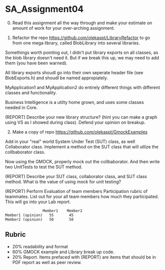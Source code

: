 # SA_Assignment04


0) Read this assignment all the way through and make your estimate on amount of work for your over-arching assignment.

1) Refactor the repo https://github.com/olekaspt/LibraryRefactor to go from one mega library, called BlobLibrary into several libraries.

Somethings worth pointing out, I didn't put library exports on all classes, as the blob library doesn't need it.  But if we break this up, we may need to add them (you have been warned).

All library exports shoudl go into their own seperate header file (see BlobExports.h) and shoudl be named appropiately.

MyApplication1 and MyApplication2 do entirely different things with different classes and functionality.

Business Intelligence is a utilty home grown, and uses some classes needed in Core.


(REPORT) Describe your new library structure?  (hint you can make a graph using VS as I showed during class).  Defend your opinion on breakup.


2) Make a copy of repo https://github.com/olekaspt/GmockExamples

Add in your "real" world System Under Test (SUT) class, as well Collaborator class.  Implement a method on the SUT class that will utlize the collbaborator class.

Now using the GMOCK, properly mock out the collbaborator.  And then write two UnitTests to test the SUT method.

(REPORT) Describe your SUT class, collaborator class, and SUT class method.   What is the value of using mock for unit testing?



(REPORT) Perform  Evaluation of team members
Participation rubric of teammates.  List out for your all team members how much they participated.  This will go into your Lab report.
```
	             Member1	Member2	
Member1 (opinion)	55	     45
Member2 (opinion)	50	     50
```			

## Rubric
* 20% readability and format 
* 60% GMOCK example and LIbrary break up code.
* 20% Report.  Items prefaced with (REPORT) are items that should be in PDF report as well as peer review.

